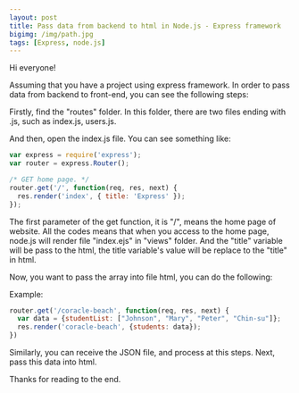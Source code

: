 ```yaml
---
layout: post
title: Pass data from backend to html in Node.js - Express framework
bigimg: /img/path.jpg
tags: [Express, node.js]
---
```


Hi everyone!

Assuming that you have a project using express framework. In order to pass data from backend to front-end, you can see the following steps: 

Firstly, find the "routes" folder. In this folder, there are two files ending with .js, such as index.js, users.js. 

And then, open the index.js file. You can see something like: 

```javascript
var express = require('express');
var router = express.Router();

/* GET home page. */
router.get('/', function(req, res, next) {
  res.render('index', { title: 'Express' });
});
```

The first parameter of the get function, it is "/", means the home page of website. All the codes means that when you access to the home page, node.js will render file "index.ejs" in "views" folder. And the "title" variable will be pass to the html, the title variable's value will be replace to the "title" in html. 


Now, you want to pass the array into file html, you can do the following: 

Example: 

```Javascript
router.get('/coracle-beach', function(req, res, next) {
  var data = {studentList: ["Johnson", "Mary", "Peter", "Chin-su"]};
  res.render('coracle-beach', {students: data});
})
```

Similarly, you can receive the JSON file, and process at this steps. Next, pass this data into html. 

Thanks for reading to the end. 